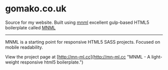 # gomako.co.uk

Source for my website. Built using [mnml](http://mrmrs.cc "mrmrs") excellent gulp-based HTML5 boilerplate called [MNML](http://mn-ml.cc/)

---

MNML is a starting point for responsive HTML5 SASS projects.
Focused on mobile readability.

View the project page at [http://mn-ml.cc](http://mn-ml.cc "MNML - A light-weight responsive html5 boilerplate.")